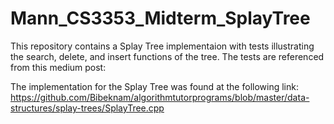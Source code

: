 # Mann_CS3353_Midterm_SplayTree
 
This repository contains a Splay Tree implementaion with tests illustrating the search, delete, and insert functions of the tree. The tests are referenced from this medium post:

The implementation for the Splay Tree was found at the following link: https://github.com/Bibeknam/algorithmtutorprograms/blob/master/data-structures/splay-trees/SplayTree.cpp
